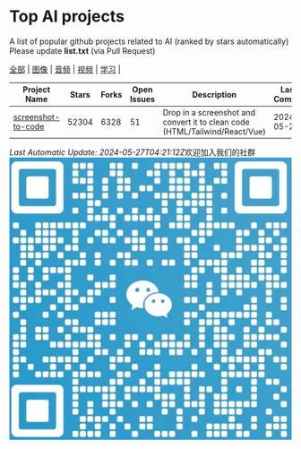 # Top AI projects
A list of popular github projects related to AI (ranked by stars automatically)
Please update **list.txt** (via Pull Request)

<a href="./README.md">全部</a> |   <a href="./READMEpicture.md">图像</a> |   <a href="./READMEaudio.md">音频</a> | <a href="./READMEvideo.md">视频</a> | <a href="./READMElearn.md">学习</a> | 

| Project Name | Stars | Forks | Open Issues | Description | Last Commit |
| ------------ | ----- | ----- | ----------- | ----------- | ----------- |
| [screenshot-to-code](https://github.com/abi/screenshot-to-code) | 52304 | 6328 | 51 | Drop in a screenshot and convert it to clean code (HTML/Tailwind/React/Vue) | 2024-05-23 |

*Last Automatic Update: 2024-05-27T04:21:12Z*欢迎加入我们的社群 ![](https://raw.githubusercontent.com/mouuii/picture/master/weichat.jpg) 